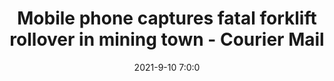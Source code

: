 ---
"title": "Mobile phone captures fatal forklift rollover in mining town - Courier Mail"
"date": "2021-9-10 7:0:0"
"feed_name": "GOOGLENEWSMINING"
"feed_website": "https://news.google.com/search?q=mining%2Bincident&hl=en-US&gl=US&ceid=US:en"
"feed_rss": "https://news.google.com/rss/search?q=mining%2Bincident&hl=en-US&gl=US&ceid=US:en"
"link": "https://www.couriermail.com.au/news/queensland/mackay/police-courts/middlemount-forklift-fatality-man-charged-over-joe-williams-death/news-story/0d99bc30d7a08a949303cb0d263e3479"
"file": "_posts/2021-1-1-a6974f060de192012108cc2ec6238de1d851157a.md"
"accident": "1"
"drilling": "0"
---